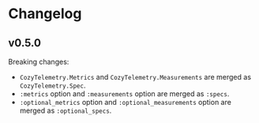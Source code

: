 # Changelog

## v0.5.0

Breaking changes:

- `CozyTelemetry.Metrics` and `CozyTelemetry.Measurements` are merged as `CozyTelemetry.Spec`.
- `:metrics` option and `:measurements` option are merged as `:specs`.
- `:optional_metrics` option and `:optional_measurements` option are merged as `:optional_specs`.
